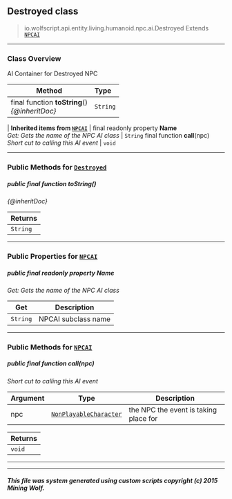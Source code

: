 ## Destroyed __class__

>io.wolfscript.api.entity.living.humanoid.npc.ai.Destroyed
>Extends [`NPCAI`](NPCAI.md)

---

### Class Overview

AI Container for Destroyed NPC

Method | Type   
--- | :--- 
final function __toString__() <br> _{@inheritDoc}_ | `String`
 |
__Inherited items from [`NPCAI`](NPCAI.md)__ |
final readonly property __Name__ <br> _Get: Gets the name of the NPC AI class_ | `String`
final function __call__(npc) <br> _Short cut to calling this AI event_ | `void`





---


### Public Methods for [`Destroyed`](Destroyed.md)

##### <a id='tostring'></a>public final function __toString__()

_{@inheritDoc}_

Returns | 
--- | 
`String` |


---

### Public Properties for [`NPCAI`](NPCAI.md)

##### <a id='name'></a>public final readonly property __Name__

_Get: Gets the name of the NPC AI class_

Get | Description
--- | --- 
`String` | NPCAI subclass name



---

### Public Methods for [`NPCAI`](NPCAI.md)

##### <a id='call'></a>public final function __call__(npc)

_Short cut to calling this AI event_

Argument | Type | Description  
--- | --- | --- 
npc | [`NonPlayableCharacter`](../../NonPlayableCharacter.md) | the NPC the event is taking place for

Returns | 
--- | 
`void` |


---


---


##### This file was system generated using custom scripts copyright (c) 2015 Mining Wolf.
	

